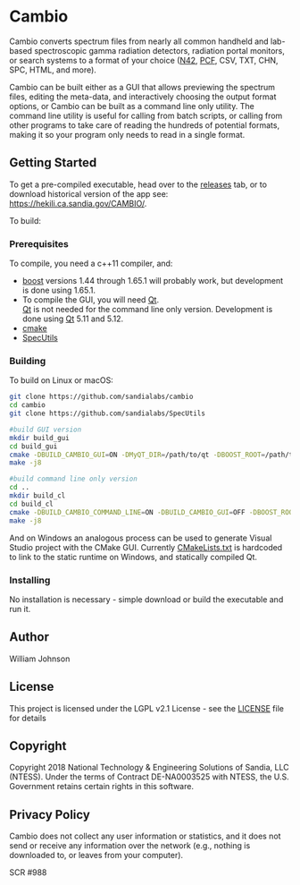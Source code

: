# Cambio
Cambio converts spectrum files from nearly all common handheld and lab-based spectroscopic gamma radiation detectors, radiation portal monitors, or search systems to a format of your choice ([N42](https://www.nist.gov/programs-projects/ansiieee-n4242-standard), [PCF](https://prod-ng.sandia.gov/techlib-noauth/access-control.cgi/2017/179107.pdf), CSV, TXT, CHN, SPC, HTML, and more).

Cambio can be built either as a GUI that allows previewing the spectrum files, editing the meta-data, and interactively choosing the output format options, or Cambio can be built as a command line only utility.  The command line utility is useful for calling from batch scripts, or calling from other programs to take care of reading the hundreds of potential formats, making it so your program only needs to read in a single format.

## Getting Started
To get a pre-compiled executable, head over to the [releases](https://github.com/sandialabs/interspec/releases) tab, or to download historical version of the app see: https://hekili.ca.sandia.gov/CAMBIO/.

To build:
### Prerequisites
To compile, you need a c++11 compiler, and:
* [boost](https://www.boost.org/) versions 1.44 through 1.65.1 will probably 
work, but development is done using 1.65.1.
* To compile the GUI, you will need [Qt](https://www.qt.io/).  
[Qt](https://www.qt.io/) is not needed for the command line only version. 
Development is done using [Qt](https://www.qt.io/) 5.11 and 5.12.
* [cmake](https://cmake.org/)
* [SpecUtils](https://github.com/sandialabs/SpecUtils)

### Building
To build on Linux or macOS:
```bash
git clone https://github.com/sandialabs/cambio
cd cambio
git clone https://github.com/sandialabs/SpecUtils

#build GUI version
mkdir build_gui
cd build_gui
cmake -DBUILD_CAMBIO_GUI=ON -DMyQT_DIR=/path/to/qt -DBOOST_ROOT=/path/to/boost ..
make -j8

#build command line only version
cd ..
mkdir build_cl
cd build_cl
cmake -DBUILD_CAMBIO_COMMAND_LINE=ON -DBUILD_CAMBIO_GUI=OFF -DBOOST_ROOT=/path/to/boost ..
make -j8
```
And on Windows an analogous process can be used to generate Visual Studio project with the CMake GUI.  Currently [CMakeLists.txt](CMakeLists.txt) is hardcoded to link to the static runtime on Windows, and statically compiled Qt.


### Installing
No installation is necessary - simple download or build the executable and run it.

## Author
William Johnson

## License
This project is licensed under the LGPL v2.1 License - see the [LICENSE](LICENSE) file for details

## Copyright
Copyright 2018 National Technology & Engineering Solutions of Sandia, LLC (NTESS).
Under the terms of Contract DE-NA0003525 with NTESS, the U.S. Government retains certain rights in this software.

## Privacy Policy
Cambio does not collect any user information or statistics, and it does not  send or receive any information over the network (e.g., nothing is downloaded to, or leaves from your computer).

SCR #988